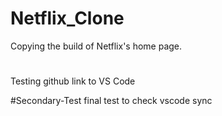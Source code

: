 # Netflix_Clone
Copying the build of Netflix's home page. 


#
Testing github link to VS Code


#Secondary-Test
final test to check vscode sync